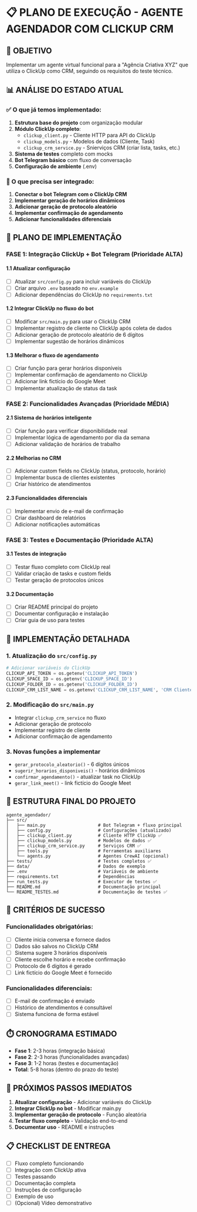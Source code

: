 # 📋 PLANO DE EXECUÇÃO - AGENTE AGENDADOR COM CLICKUP CRM

## 🎯 OBJETIVO
Implementar um agente virtual funcional para a "Agência Criativa XYZ" que utiliza o ClickUp como CRM, seguindo os requisitos do teste técnico.

## 📊 ANÁLISE DO ESTADO ATUAL

### ✅ O que já temos implementado:
1. **Estrutura base do projeto** com organização modular
2. **Módulo ClickUp completo**:
   - `clickup_client.py` - Cliente HTTP para API do ClickUp
   - `clickup_models.py` - Modelos de dados (Cliente, Task)
   - `clickup_crm_service.py` - Snierviços CRM (criar lista, tasks, etc.)
3. **Sistema de testes** completo com mocks
4. **Bot Telegram básico** com fluxo de conversação
5. **Configuração de ambiente** (.env)

### 🔄 O que precisa ser integrado:
1. **Conectar o bot Telegram com o ClickUp CRM**
2. **Implementar geração de horários dinâmicos**
3. **Adicionar geração de protocolo aleatório**
4. **Implementar confirmação de agendamento**
5. **Adicionar funcionalidades diferenciais**

## 🚀 PLANO DE IMPLEMENTAÇÃO

### FASE 1: Integração ClickUp + Bot Telegram (Prioridade ALTA)

#### 1.1 Atualizar configuração
- [ ] Atualizar `src/config.py` para incluir variáveis do ClickUp
- [ ] Criar arquivo `.env` baseado no `env.example`
- [ ] Adicionar dependências do ClickUp no `requirements.txt`

#### 1.2 Integrar ClickUp no fluxo do bot
- [ ] Modificar `src/main.py` para usar o ClickUp CRM
- [ ] Implementar registro de cliente no ClickUp após coleta de dados
- [ ] Adicionar geração de protocolo aleatório de 6 dígitos
- [ ] Implementar sugestão de horários dinâmicos

#### 1.3 Melhorar o fluxo de agendamento
- [ ] Criar função para gerar horários disponíveis
- [ ] Implementar confirmação de agendamento no ClickUp
- [ ] Adicionar link fictício do Google Meet
- [ ] Implementar atualização de status da task

### FASE 2: Funcionalidades Avançadas (Prioridade MÉDIA)

#### 2.1 Sistema de horários inteligente
- [ ] Criar função para verificar disponibilidade real
- [ ] Implementar lógica de agendamento por dia da semana
- [ ] Adicionar validação de horários de trabalho

#### 2.2 Melhorias no CRM
- [ ] Adicionar custom fields no ClickUp (status, protocolo, horário)
- [ ] Implementar busca de clientes existentes
- [ ] Criar histórico de atendimentos

#### 2.3 Funcionalidades diferenciais
- [ ] Implementar envio de e-mail de confirmação
- [ ] Criar dashboard de relatórios
- [ ] Adicionar notificações automáticas

### FASE 3: Testes e Documentação (Prioridade ALTA)

#### 3.1 Testes de integração
- [ ] Testar fluxo completo com ClickUp real
- [ ] Validar criação de tasks e custom fields
- [ ] Testar geração de protocolos únicos

#### 3.2 Documentação
- [ ] Criar README principal do projeto
- [ ] Documentar configuração e instalação
- [ ] Criar guia de uso para testes

## 🔧 IMPLEMENTAÇÃO DETALHADA

### 1. Atualização do `src/config.py`
```python
# Adicionar variáveis do ClickUp
CLICKUP_API_TOKEN = os.getenv('CLICKUP_API_TOKEN')
CLICKUP_SPACE_ID = os.getenv('CLICKUP_SPACE_ID')
CLICKUP_FOLDER_ID = os.getenv('CLICKUP_FOLDER_ID')
CLICKUP_CRM_LIST_NAME = os.getenv('CLICKUP_CRM_LIST_NAME', 'CRM Clientes')
```

### 2. Modificação do `src/main.py`
- Integrar `clickup_crm_service` no fluxo
- Adicionar geração de protocolo
- Implementar registro de cliente
- Adicionar confirmação de agendamento

### 3. Novas funções a implementar
- `gerar_protocolo_aleatorio()` - 6 dígitos únicos
- `sugerir_horarios_disponiveis()` - horários dinâmicos
- `confirmar_agendamento()` - atualizar task no ClickUp
- `gerar_link_meet()` - link fictício do Google Meet

## 📝 ESTRUTURA FINAL DO PROJETO

```
agente_agendador/
├── src/
│   ├── main.py                    # Bot Telegram + fluxo principal
│   ├── config.py                  # Configurações (atualizado)
│   ├── clickup_client.py          # Cliente HTTP ClickUp ✅
│   ├── clickup_models.py          # Modelos de dados ✅
│   ├── clickup_crm_service.py     # Serviços CRM ✅
│   ├── tools.py                   # Ferramentas auxiliares
│   └── agents.py                  # Agentes CrewAI (opcional)
├── tests/                         # Testes completos ✅
├── data/                          # Dados de exemplo
├── .env                           # Variáveis de ambiente
├── requirements.txt               # Dependências
├── run_tests.py                   # Executor de testes ✅
├── README.md                      # Documentação principal
└── README_TESTES.md               # Documentação de testes ✅
```

## 🎯 CRITÉRIOS DE SUCESSO

### Funcionalidades obrigatórias:
- [ ] Cliente inicia conversa e fornece dados
- [ ] Dados são salvos no ClickUp CRM
- [ ] Sistema sugere 3 horários disponíveis
- [ ] Cliente escolhe horário e recebe confirmação
- [ ] Protocolo de 6 dígitos é gerado
- [ ] Link fictício do Google Meet é fornecido

### Funcionalidades diferenciais:
- [ ] E-mail de confirmação é enviado
- [ ] Histórico de atendimentos é consultável
- [ ] Sistema funciona de forma estável

## ⏱️ CRONOGRAMA ESTIMADO

- **Fase 1**: 2-3 horas (integração básica)
- **Fase 2**: 2-3 horas (funcionalidades avançadas)
- **Fase 3**: 1-2 horas (testes e documentação)
- **Total**: 5-8 horas (dentro do prazo do teste)

## 🚨 PRÓXIMOS PASSOS IMEDIATOS

1. **Atualizar configuração** - Adicionar variáveis do ClickUp
2. **Integrar ClickUp no bot** - Modificar main.py
3. **Implementar geração de protocolo** - Função aleatória
4. **Testar fluxo completo** - Validação end-to-end
5. **Documentar uso** - README e instruções

## 📋 CHECKLIST DE ENTREGA

- [ ] Fluxo completo funcionando
- [ ] Integração com ClickUp ativa
- [ ] Testes passando
- [ ] Documentação completa
- [ ] Instruções de configuração
- [ ] Exemplo de uso
- [ ] (Opcional) Vídeo demonstrativo
